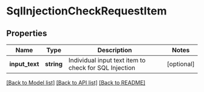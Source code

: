 # SqlInjectionCheckRequestItem

## Properties
Name | Type | Description | Notes
------------ | ------------- | ------------- | -------------
**input_text** | **string** | Individual input text item to check for SQL Injection | [optional] 

[[Back to Model list]](../README.md#documentation-for-models) [[Back to API list]](../README.md#documentation-for-api-endpoints) [[Back to README]](../README.md)


